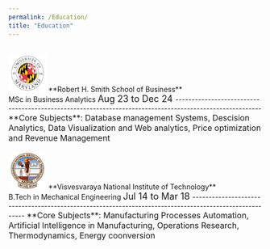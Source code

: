 ```yaml
---
permalink: /Education/
title: "Education"
---
```

<br> 
<img src="/assets/images/UMD.png" alt="UMD logo" width="75" height="75">  **Robert H. Smith School of Business**<br>
MSc in Business Analytics  
<span style="font-size:18px">Aug 23 to Dec 24   </span>
--------------------------------------------------------------------------------------------------------  
<span style="font-size:16px">  **Core Subjects**: Database management Systems, Descision Analytics, Data Visualization and Web analytics, Price optimization and Revenue Management
</span>
<br><br>      
<img src="/assets/images/VNIT.png" alt="UMD logo" width="75" height="75">  **Visvesvaraya National Institute of Technology**<br>
B.Tech in Mechanical Engineering  
<span style="font-size:18px">Jul 14 to Mar 18  </span>
--------------------------------------------------------------------------------------------------------  
<span style="font-size:16px">  **Core Subjects**: Manufacturing Processes Automation, Artificial Intelligence in Manufacturing, Operations Research, Thermodynamics, Energy coonversion
</span>
